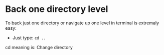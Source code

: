 # Back one directory level

To back just one directory or navigate up one level in terminal is extremaly easy:

- Just type: ``cd ..``

cd meaning is: Change directory

